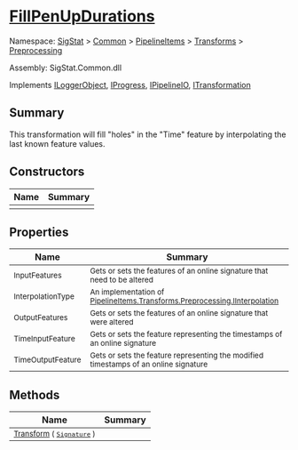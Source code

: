 # [FillPenUpDurations](./FillPenUpDurations.md)

Namespace: [SigStat]() > [Common](./../../../README.md) > [PipelineItems]() > [Transforms]() > [Preprocessing](./README.md)

Assembly: SigStat.Common.dll

Implements [ILoggerObject](./../../../ILoggerObject.md), [IProgress](./../../../Helpers/IProgress.md), [IPipelineIO](./../../../Pipeline/IPipelineIO.md), [ITransformation](./../../../ITransformation.md)

## Summary
This transformation will fill "holes" in the "Time" feature by interpolating the last known  feature values.

## Constructors

| Name | Summary | 
| --- | --- | 
| <sub></sub> | <sub></sub> | <br>


## Properties

| Name | Summary | 
| --- | --- | 
| <sub>InputFeatures</sub> | <sub>Gets or sets the features of an online signature that need to be altered</sub> | <br>
| <sub>InterpolationType</sub> | <sub>An implementation of [PipelineItems.Transforms.Preprocessing.IInterpolation](https://github.com/hargitomi97/sigstat/blob/master/docs/md/SigStat/Common/PipelineItems/Transforms/Preprocessing/IInterpolation.md)</sub> | <br>
| <sub>OutputFeatures</sub> | <sub>Gets or sets the features of an online signature that were altered</sub> | <br>
| <sub>TimeInputFeature</sub> | <sub>Gets or sets the feature representing the timestamps of an online signature</sub> | <br>
| <sub>TimeOutputFeature</sub> | <sub>Gets or sets the feature representing the modified timestamps of an online signature</sub> | <br>


## Methods

| Name | Summary | 
| --- | --- | 
| <sub>[Transform](./Methods/FillPenUpDurations-100663739.md) ( [`Signature`](./../../../Signature.md) )</sub> | <sub></sub> | <br>


